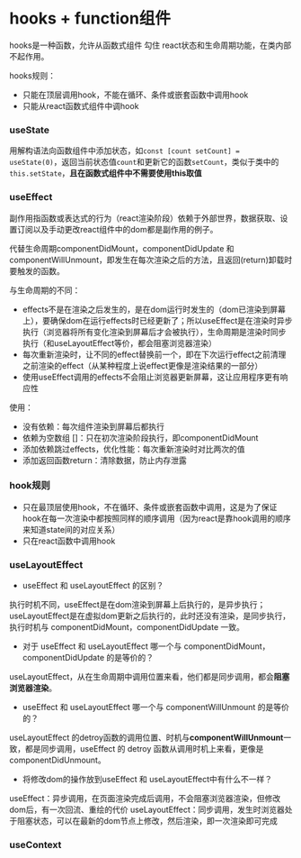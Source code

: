 # hooks + function组件
hooks是一种函数，允许从函数式组件 勾住 react状态和生命周期功能，在类内部不起作用。

hooks规则：
- 只能在顶层调用hook，不能在循环、条件或嵌套函数中调用hook
- 只能从react函数式组件中调hook
### useState
用解构语法向函数组件中添加状态，如`const [count setCount] = useState(0)`，返回当前状态值`count`和更新它的函数`setCount`，类似于类中的`this.setState`，**且在函数式组件中不需要使用this取值**
### useEffect
副作用指函数或表达式的行为（react渲染阶段）依赖于外部世界，数据获取、设置订阅以及手动更改react组件中的dom都是副作用的例子。

代替生命周期componentDidMount，componentDidUpdate 和 componentWillUnmount，即发生在每次渲染之后的方法，且返回(return)卸载时要触发的函数。

与生命周期的不同：
- effects不是在渲染之后发生的，是在dom运行时发生的（dom已渲染到屏幕上），要确保dom在运行effects时已经更新了；所以useEffect是在渲染时异步执行（浏览器将所有变化渲染到屏幕后才会被执行），生命周期是渲染时同步执行（和useLayoutEffect等价，都会阻塞浏览器渲染）
- 每次重新渲染时，让不同的effect替换前一个，即在下次运行effect之前清理之前渲染的effect（从某种程度上说effect更像是渲染结果的一部分）
- 使用useEffect调用的effects不会阻止浏览器更新屏幕，这让应用程序更有响应性

使用：
- 没有依赖：每次组件渲染到屏幕后都执行
- 依赖为空数组 []：只在初次渲染阶段执行，即componentDidMount
- 添加依赖跳过effects，优化性能：每次重新渲染时对比两次的值
- 添加返回函数return：清除数据，防止内存泄露

### hook规则
- 只在最顶层使用hook，不在循环、条件或嵌套函数中调用，这是为了保证hook在每一次渲染中都按照同样的顺序调用（因为react是靠hook调用的顺序来知道state间的对应关系）
- 只在react函数中调用hook

### useLayoutEffect
- useEffect 和 useLayoutEffect 的区别？

执行时机不同，useEffect是在dom渲染到屏幕上后执行的，是异步执行；useLayoutEffect是在虚拟dom更新之后执行的，此时还没有渲染，是同步执行，执行时机与 componentDidMount，componentDidUpdate 一致。
- 对于 useEffect 和 useLayoutEffect 哪一个与 componentDidMount，componentDidUpdate 的是等价的？

useLayoutEffect，从在生命周期中调用位置来看，他们都是同步调用，都会**阻塞浏览器渲染**。
- useEffect 和 useLayoutEffect 哪一个与 componentWillUnmount 的是等价的？

useLayoutEffect 的detroy函数的调用位置、时机与**componentWillUnmount**一致，都是同步调用，useEffect 的 detroy 函数从调用时机上来看，更像是 componentDidUnmount。
-  将修改dom的操作放到useEffect 和 useLayoutEffect中有什么不一样？

useEffect：异步调用，在页面渲染完成后调用，不会阻塞浏览器渲染，但修改dom后，有一次回流、重绘的代价
useLayoutEffect：同步调用，发生时浏览器处于阻塞状态，可以在最新的dom节点上修改，然后渲染，即一次渲染即可完成

### useContext
